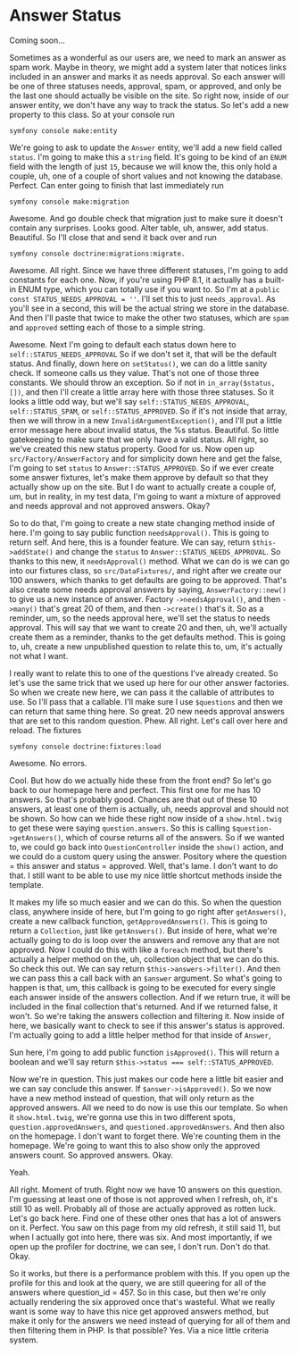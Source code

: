 # Answer Status

Coming soon...

Sometimes as a wonderful as our users are, we need to mark an answer as spam work.
Maybe in theory, we might add a system later that notices links included in an answer
and marks it as needs approval. So each answer will be one of three statuses needs,
approval, spam, or approved, and only be the last one should actually be visible on
the site. So right now, inside of our answer entity, we don't have any way to track
the status. So let's add a new property to this class. So at your console run

```terminal
symfony console make:entity
```

We're going to ask to update the `Answer`
entity, we'll add a new field called `status`. I'm going to make this a `string` field.
It's going to be kind of an `ENUM` field with the length of just `15`, because we will
know the, this only hold a couple, uh, one of a couple of short values and not
knowing the database. Perfect. Can enter going to finish that last immediately run

```terminal
symfony console make:migration
```

Awesome. And go double check that migration just to make sure it doesn't contain any
surprises. Looks good. Alter table, uh, answer, add status. Beautiful. So I'll close
that and send it back over and run 

```terminal
symfony console doctrine:migrations:migrate.
```

Awesome. All right. Since we have three different statuses, I'm going to add
constants for each one. Now, if you're using PHP 8.1, it actually has a built-in ENUM
type, which you can totally use if you want to. So I'm at a 
`public const STATUS_NEEDS_APPROVAL = ''`. I'll set this to just `needs_approval`. As you'll see in a second, this
will be the actual string we store in the database. And then I'll paste that twice to
make the other two statuses, which are `spam` and `approved` setting each of those to a
simple string.

Awesome. Next I'm going to default each status down here to `self::STATUS_NEEDS_APPROVAL`
So if we don't set it, that will be the default status. And finally, down
here on `setStatus()`, we can do a little sanity check. If someone calls us they value.
That's not one of those three constants. We should throw an exception. So if not in
`in_array($status, [])`, and then I'll create a little array here with those three statuses. So
it looks a little odd way, but we'll say `self::STATUS_NEEDS_APPROVAL`, 
`self::STATUS_SPAM`, or `self::STATUS_APPROVED`. So if it's not inside that array, then we will throw
in a new `InvalidArgumentException()`, and I'll put a little error message here about
invalid status, the %s status. Beautiful. So little gatekeeping to make sure
that we only have a valid status. All right, so we've created this new status
property. Good for us. Now open up `src/Factory/AnswerFactory` and for simplicity
down here and get the false, I'm going to set `status` to `Answer::STATUS_APPROVED`. So if
we ever create some answer fixtures, let's make them approve by default so that they
actually show up on the site. But I do want to actually create a couple of, um, but
in reality, in my test data, I'm going to want a mixture of approved and needs
approval and not approved answers. Okay?

So to do that, I'm going to create a new state changing method inside of here. I'm
going to say public function `needsApproval()`. This is going to return self. And here,
this is a founder feature. We can say, return `$this->addState()` and change the
`status` to `Answer::STATUS_NEEDS_APPROVAL`. So thanks to this new, it
`needsApproval()` method. What we can do is we can go into our fixtures class, so 
`src/DataFixtures/`, and right after we create our 100 answers, which thanks to get
defaults are going to be approved. That's also create some needs approval answers by
saying, `AnswerFactory::new()` to give us a new instance of answer.
Factory `->needsApproval()`, and then `->many()` that's great 20 of them, and
then `->create()` that's it. So as a reminder, um, so the needs approval here, we'll set
the status to needs approval. This will say that we want to create 20 and then, uh,
we'll actually create them as a reminder, thanks to the get defaults method. This is
going to, uh, create a new unpublished question to relate this to, um, it's actually
not what I want.

I really want to relate this to one of the questions I've already created. So let's
use the same trick that we used up here for our other answer factories. So when we
create new here, we can pass it the callable of attributes to use. So I'll pass that
a callable. I'll make sure I use `$questions` and then we can return that same thing
here. So great. 20 new needs approval answers that are set to this random question.
Phew. All right. Let's call over here and reload. The fixtures

```terminal
symfony console doctrine:fixtures:load
```

Awesome. No errors.

Cool. But how do we actually hide these from the front end? So let's go back to our
homepage here and perfect. This first one for me has 10 answers. So that's probably
good. Chances are that out of these 10 answers, at least one of them is actually, uh,
needs approval and should not be shown. So how can we hide these right now inside of
a `show.html.twig` to get these were saying `question.answers`. So this is
calling `$question->getAnswers()`, which of course returns all of the answers. So
if we wanted to, we could go back into `QuestionController` inside the `show()` action,
and we could do a custom query using the answer. Pository where the question = this
answer and status = approved. Well, that's lame. I don't want to do that. I still
want to be able to use my nice little shortcut methods inside the template.

It makes my life so much easier and we can do this. So when the question class,
anywhere inside of here, but I'm going to go right after `getAnswers()`, create a new
callback function, `getApprovedAnswers()`. This is going to return a `Collection`, just
like `getAnswers()`. But inside of here, what we're actually going to do is loop over
the answers and remove any that are not approved. Now I could do this with like a
`foreach` method, but there's actually a helper method on the, uh, collection object
that we can do this. So check this out. We can say return `$this->answers->filter()`. And
then we can pass this a call back with an `$answer` argument. So what's going to happen
is that, um, this callback is going to be executed for every single each answer
inside of the answers collection. And if we return true, it will be included in the
final collection that's returned. And if we returned false, it won't. So we're taking
the answers collection and filtering it. Now inside of here, we basically want to
check to see if this answer's status is approved. I'm actually going to add a little
helper method for that inside of `Answer`,

Sun here, I'm going to add public function `isApproved()`. This will return a
boolean and we'll say return `$this->status === self::STATUS_APPROVED`.

Now we're in question. This just makes our code here a little bit easier and we can
say conclude this answer. If `$answer->isApproved()`. So we now have a new method instead
of question, that will only return as the approved answers. All we need to do now is
use this our template. So when it `show.html.twig`, we're gonna use this in two
different spots, `question.approvedAnswers`, and `questioned.approvedAnswers`.
And then also on the homepage. I don't want to forget there. We're counting them in
the homepage. We're going to want this to also show only the approved answers count.
So approved answers. Okay.

Yeah.

All right. Moment of truth. Right now we have 10 answers on this question. I'm
guessing at least one of those is not approved when I refresh, oh, it's still 10 as
well. Probably all of those are actually approved as rotten luck. Let's go back here.
Find one of these other ones that has a lot of answers on it. Perfect. You saw on
this page from my old refresh, it still said 11, but when I actually got into here,
there was six. And most importantly, if we open up the profiler for doctrine, we can
see, I don't run. Don't do that. Okay.

So it works, but there is a performance problem with this. If you open up the profile
for this and look at the query, we are still queering for all of the answers where
question_id = 457. So in this case, but then we're only actually rendering the six
approved once that's wasteful. What we really want is some way to have this nice get
approved answers method, but make it only for the answers we need instead of querying
for all of them and then filtering them in PHP. Is that possible? Yes. Via a nice
little criteria system.


